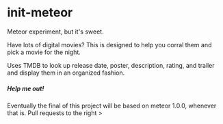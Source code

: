 init-meteor
===========

Meteor experiment, but it's sweet.

Have lots of digital movies? This is designed to help you corral them and pick a movie for the night.

Uses TMDB to look up release date, poster, description, rating, and trailer and display them in an organized fashion.

##### Help me out!

Eventually the final of this project will be based on meteor 1.0.0, whenever that is. Pull requests to the right >

